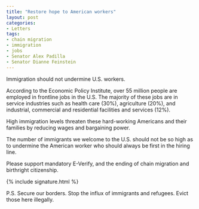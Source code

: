 ```yaml
---
title: "Restore hope to American workers"
layout: post
categories:
- Letters
tags:
- chain migration
- immigration
- jobs
- Senator Alex Padilla
- Senator Dianne Feinstein
---
```


Immigration should not undermine U.S. workers.

According to the Economic Policy Institute, over 55 million people are employed in frontline jobs in the U.S. The majority of these jobs are in service industries such as health care (30%), agriculture (20%), and industrial, commercial and residential facilities and services (12%).

High immigration levels threaten these hard-working Americans and their families by reducing wages and bargaining power.

The number of immigrants we welcome to the U.S. should not be so high as to undermine the American worker who should always be first in the hiring line.

Please support mandatory E-Verify, and the ending of chain migration and birthright citizenship.

{% include signature.html %}

P.S. Secure our borders. Stop the influx of immigrants and refugees. Evict those here illegally.

